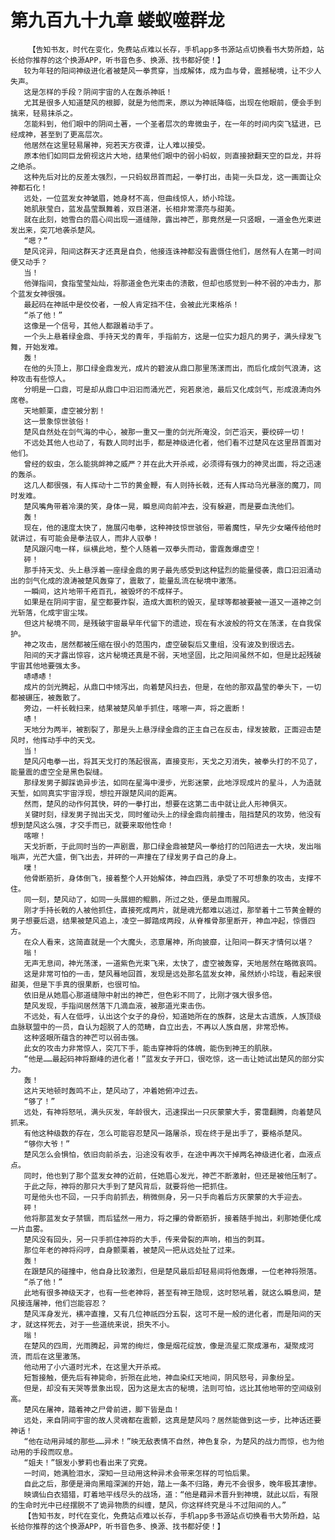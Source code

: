 # 第九百九十九章 蝼蚁噬群龙
        【告知书友，时代在变化，免费站点难以长存，手机app多书源站点切换看书大势所趋，站长给你推荐的这个换源APP，听书音色多、换源、找书都好使！】
       较为年轻的阳间神级进化者被楚风一拳贯穿，当成解体，成为血与骨，震撼秘境，让不少人失声。
       这是怎样的手段？阴间宇宙的人在轰杀神祇！
       尤其是很多人知道楚风的根脚，就是为他而来，原以为神祇降临，出现在他眼前，便会手到擒来，轻易抹杀之。
       怎能料到，他们眼中的阴间土著，一个圣者层次的卑微虫子，在一年的时间内突飞猛进，已经成神，甚至到了更高层次。
       他居然在这里轻易屠神，宛若天方夜谭，让人难以接受。
       原本他们如同巨龙俯视这片大地，结果他们眼中的弱小蚂蚁，则直接掀翻天空的巨龙，并将之绝杀。
       这种先后对比的反差太强烈，一只蚂蚁昂首而起，一拳打出，击毙一头巨龙，这一画面让众神都石化！
       远处，一位蓝发女神皱眉，她身材不高，但曲线惊人，娇小玲珑。
       她肌肤莹白，蓝发晶莹飘舞着，双目湛湛，长相非常漂亮与甜美。
       就在此刻，她雪白的眉心间出现一道缝隙，露出神芒，那竟然是一只竖眼，一道金色光束迸发出来，突兀地袭杀楚风。
       “嗯？”
       楚风诧异，阳间这群天才还真是自负，他接连诛神都没有震慑住他们，居然有人在第一时间便又动手？
       当！
       他弹指间，食指莹莹灿灿，将那道金色光束击的溃散，但却也感觉到一种不弱的冲击力，那个蓝发女神很强。
       最起码在神祇中是佼佼者，一般人肯定挡不住，会被此光束格杀！
       “杀了他！”
       这像是一个信号，其他人都跟着动手了。
       一个头上悬着绿金鼎、手持天戈的青年，手指前方，这是一位实力超凡的男子，满头绿发飞舞，开始发难。
       轰！
       在他的头顶上，那口绿金鼎发光，成片的碧波从鼎口那里荡漾而出，而后化成剑气浪涛，这种攻击有些惊人。
       分明是一口鼎，可是却从鼎口中汩汩而涌光芒，宛若泉池，最后又化成剑气，形成浪涛向外席卷。
       天地颤栗，虚空被分割！
       这一景象惊世骇俗！
       楚风自然处在剑气海的中心，被那一重又一重的剑光所淹没，剑芒滔天，要绞碎一切！
       不远处其他人也动了，有数人同时出手，都是神级进化者，他们看不过楚风在这里昂首面对他们。
       曾经的蚁虫，怎么能挑衅神之威严？并在此大开杀戒，必须得有强力的神灵出面，将之迅速的轰杀。
       这几人都很强，有人挥动十二节的黄金鞭，有人则持长戟，还有人挥动乌光暴涨的魔刀，同时发难。
       楚风嘴角带着冷漠的笑，身体一晃，瞬息间向前冲去，没有躲避，而是要血洗他们。
       轰！
       现在，他的速度太快了，施展闪电拳，这种神技惊世骇俗，带着魔性，早先少女曦传给他时就讲过，有可能会是拳法驭人，而非人驭拳！
       楚风跟闪电一样，纵横此地，整个人随着一双拳头而动，雷霆轰爆虚空！
       砰！
       那手持天戈、头上悬浮着一座绿金鼎的男子最先感受到这种猛烈的能量侵袭，鼎口汩汩涌动出的剑气化成的浪涛被楚风轰穿了，震散了，能量乱流在秘境中激荡。
       一瞬间，这片地带千疮百孔，被毁坏的不成样子。
       如果是在阴间宇宙，星空都要炸裂，造成大面积的毁灭，星球等都被要被一道又一道神之剑光斩落，化成宇宙尘埃。
       但这片秘境不同，是残破宇宙最早年代留下的遗迹，现在有水波般的符文在荡漾，在自我保护。
       神之攻击，居然都被压缩在很小的范围内，虚空破裂后又重组，没有波及到很远去。
       阳间的天才露出惊容，这片秘境还真是不弱，天地坚固，比之阳间虽然不如，但是比起残破宇宙其他地要强太多。
       哧哧哧！
       成片的剑光腾起，从鼎口中倾泻出，向着楚风扫去，但是，在他的那双晶莹的拳头下，一切都被碾压，被轰散了。
       旁边，一杆长戟扫来，结果被楚风单手抓住，喀嚓一声，将之震断！
       哧！
       天地分为两半，被割裂了，那是头上悬浮绿金鼎的正主自己在反击，绿发披散，正面迎击楚风时，他挥动手中的天戈。
       当！
       楚风闪电拳一出，将其天戈打的荡起很高，直接变形，天戈之刃消失，被拳头打的不见了，能量震的虚空全是黑色裂缝。
       那绿发男子脚踩诡异步法，如同在星海中漫步，光影迷蒙，此地浮现成片的星斗，人为造就天堑，如同真实宇宙浮现，想拉开跟楚风间的距离。
       然而，楚风的动作何其快，砰的一拳打出，想要在这第二击中就让此人形神俱灭。
       关键时刻，绿发男子抛出天戈，同时催动头上的绿金鼎向前撞击，阻挡楚风的攻势，他没有想到楚风这么强，才交手而已，就要来取他性命！
       喀嚓！
       天戈折断，于此同时当的一声剧震，那口绿金鼎被楚风一拳给打的凹陷进去一大块，发出嗡嗡声，光芒大盛，倒飞出去，并砰的一声撞在了绿发男子自己的身上。
       噗！
       他骨断筋折，身体倒飞，接着整个人开始解体，神血四溅，承受了不可想象的攻击，支撑不住。
       同一刻，楚风动了，如同一头展翅的鲲鹏，所过之处，便是血雨腥风。
       刚才手持长戟的人被他抓住，直接死成两片，就是魂光都难以逃过，那举着十二节黄金鞭的男子想要后退，结果被楚风追上，凌空一脚踏成两段，从脊椎骨那里断开，神血冲起，惊慑四方。
       在众人看来，这简直就是一个大魔头，恣意屠神，所向披靡，让阳间一群天才情何以堪？
       嗡！
       无声无息间，神光荡漾，一道紫色光束飞来，太快了，虚空被轰穿，天地居然在略微哀鸣。
       这是非常可怕的一击，楚风蓦地回首，发现是远处那名蓝发女神，虽然娇小玲珑，看起来很甜美，但是下手真的很果断，也很可怕。
       依旧是从她眉心那道缝隙中射出的神芒，但色彩不同了，比刚才强大很多倍。
       楚风发现，手指间居然落下几滴血液，被那道光束击伤。
       不远处，有人在低呼，认出这个女子的身份，知道她所在的族群，这是太古遗族，人族顶级血脉联盟中的一员，自认为超脱了人的范畴，自立出去，不再以人族自居，非常恐怖。
       这种竖眼所蕴含的神芒可以弱击强。
       此女的攻击力非常惊人，突兀下手，能击穿神将的体魄，能伤到神王的肌肤。
       “他是……最起码神将巅峰的进化者！”蓝发女子开口，很吃惊，这一击让她试出楚风的部分实力。
       轰！
       这片天地顿时轰鸣不止，楚风动了，冲着她俯冲过去。
       “够了！”
       远处，有神将怒吼，满头灰发，年龄很大，迅速探出一只灰蒙蒙大手，雾霭翻腾，向着楚风抓来。
       有他这种级数的存在，怎么可能容忍楚风一路屠杀，现在终于是出手了，要格杀楚风。
       “够你大爷！”
       楚风怎么会惧怕，依旧向前杀去，沿途没有收手，在途中再次干掉两名神级进化者，血液点点。
       同时，他也到了那个蓝发女神的近前，任她眉心发光，神芒不断激射，但还是被他压制了。
       于此之际，神将的那只大手到了楚风背后，就要将他一把抓住。
       可是他头也不回，一只手向前抓去，稍微侧身，另一只手向着后方灰蒙蒙的大手迎去。
       砰！
       他将那蓝发女子禁锢，而后猛然一用力，将之攥的骨断筋折，接着随手抛出，刹那她便化成一片血雾。
       楚风没有回头，另一只手抓住神将的大手，传来骨裂的声响，相当的刺耳。
       那位年老的神将闷哼，自身颤栗着，被楚风一把从远处扯了过来。
       轰！
       在跟楚风的碰撞中，他自身比较激烈，但是楚风最后却轻易间将他轰爆，一位老神将殒落。
       “杀了他！”
       此地有很多神级天才，也有一些老神将，甚至有神王隐现，这时怒吼着，就这么瞬息间，楚风接连屠神，他们岂能容忍？
       楚风浑身发光，横冲直撞，又有几位神祇四分五裂，这可不是一般的进化者，而是阳间的天才，就这样死去，对于一些道统来说，损失不小。
       嗡！
       在楚风的四周，光雨腾起，异常的绚烂，像是烟花绽放，像是流星汇聚成瀑布，凝聚成河流，而后在这里激荡。
       他动用了小六道时光术，在这里大开杀戒。
       短暂接触，便先后有神毙命，折殒在此地，神血染红天地间，阴风怒号，异象纷呈。
       但是，却没有天哭等景象出现，因为这是太古的秘境，法则可怕，远比其他地带的空间级别高。
       楚风在屠神，踏着神之尸骨前进，脚下皆是血！
       远处，来自阴间宇宙的故人灵魂都在震颤，这真是楚风吗？居然能做到这一步，比神话还要神话！
       “他在动用异域的那些……异术！”映无敌表情不自然，神色复杂，为楚风的战力而惊，也为他动用的手段而叹息。
       “姐夫！”银发小萝莉也看出来了究竟。
       一时间，她满脸泪水，深知一旦动用这种异术会带来怎样的可怕后果。
       自此之后，那便是滑向黑暗深渊的开始，踏上一条不归路，寿元不会很多，晚年极其凄惨。
       映谪仙白衣猎猎，盯着地平线尽头的战场，道：“他是藉异术晋升到神境，就此以后，有限的生命时光中已经摆脱不了诡异物质的纠缠，楚风，你这样终究是斗不过阳间的人。”
       【告知书友，时代在变化，免费站点难以长存，手机app多书源站点切换看书大势所趋，站长给你推荐的这个换源APP，听书音色多、换源、找书都好使！】